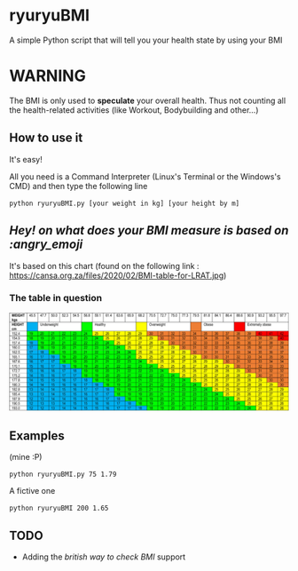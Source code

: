 # ryuryuBMI
A simple Python script that will tell you your health state by using your BMI

# WARNING
The BMI is only used to <strong>speculate</strong> your overall health.
Thus not counting all the health-related activities (like Workout, Bodybuilding and other...)

## How to use it
It's easy!

All you need is a Command Interpreter (Linux's Terminal or the Windows's CMD) and then type the following line

```
python ryuryuBMI.py [your weight in kg] [your height by m]
```

## <i>Hey! on what does your BMI measure is based on :angry_emoji</i>
It's based on this chart (found on the following link : https://cansa.org.za/files/2020/02/BMI-table-for-LRAT.jpg)

### The table in question
![alt_text](https://github.com/Ryuguu-Chan/ryuryuBMI/blob/master/BMItable.jpg)


## Examples

(mine :P)

```
python ryuryuBMI.py 75 1.79
```

A fictive one
```
python ryuryuBMI 200 1.65
```

## TODO
* Adding the <i>british way to check BMI</i> support
